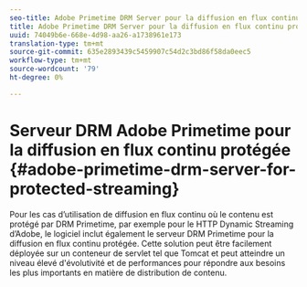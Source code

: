 ```yaml
---
seo-title: Adobe Primetime DRM Server pour la diffusion en flux continu protégée
title: Adobe Primetime DRM Server pour la diffusion en flux continu protégée
uuid: 74049b6e-668e-4d98-aa26-a1738961e173
translation-type: tm+mt
source-git-commit: 635e2893439c5459907c54d2c3bd86f58da0eec5
workflow-type: tm+mt
source-wordcount: '79'
ht-degree: 0%

---
```



# Serveur DRM Adobe Primetime pour la diffusion en flux continu protégée {#adobe-primetime-drm-server-for-protected-streaming}

Pour les cas d’utilisation de diffusion en flux continu où le contenu est protégé par DRM Primetime, par exemple pour le HTTP Dynamic Streaming d’Adobe, le logiciel inclut également le serveur DRM Primetime pour la diffusion en flux continu protégée. Cette solution peut être facilement déployée sur un conteneur de servlet tel que Tomcat et peut atteindre un niveau élevé d&#39;évolutivité et de performances pour répondre aux besoins les plus importants en matière de distribution de contenu.